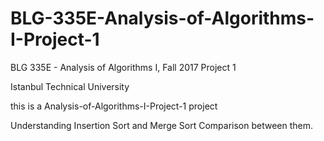 # BLG-335E-Analysis-of-Algorithms-I-Project-1
BLG 335E - Analysis of Algorithms I, Fall 2017 Project 1

Istanbul Technical University

this is a Analysis-of-Algorithms-I-Project-1 project

Understanding Insertion Sort and Merge Sort
Comparison between them.
